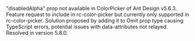 "disabledAlpha" prop not available in ColorPicker of Ant Design v5.6.3. Feature request to include in rc-color-picker but currently only supported in rc-color-picker. Solution proposed by adding it to Omit prop type causing TypeScript errors, potential issues with data-attributes not relayed. Resolved in version 5.8.0.
